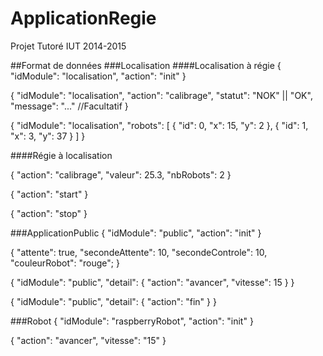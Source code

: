 # ApplicationRegie
Projet Tutoré IUT 2014-2015

##Format de données
###Localisation
####Localisation à régie
{
  "idModule": "localisation",
  "action": "init"
}

{
  "idModule": "localisation",
  "action": "calibrage",
  "statut": "NOK" || "OK",
  "message": "..." //Facultatif
}

{
  "idModule": "localisation",
  "robots": [
     {
      "id": 0,
      "x": 15,
      "y": 2
    },
    {
      "id": 1,
      "x": 3,
      "y": 37
    }
  ]
}

####Régie à localisation

{
  "action": "calibrage",
  "valeur": 25.3,
  "nbRobots": 2
}

{
  "action": "start"
}

{
  "action": "stop"
}


###ApplicationPublic
{
  "idModule": "public",
  "action": "init"
}

{
  "attente": true,
  "secondeAttente": 10,
  "secondeControle": 10,
  "couleurRobot": "rouge";
}

{
  "idModule": "public",
  "detail": {
    "action": "avancer",
    "vitesse": 15
  }
}

{
  "idModule": "public",
  "detail": {
    "action": "fin"
  }
}

###Robot
{
  "idModule": "raspberryRobot",
  "action": "init"
}

{
  "action": "avancer",
  "vitesse": "15"
}
